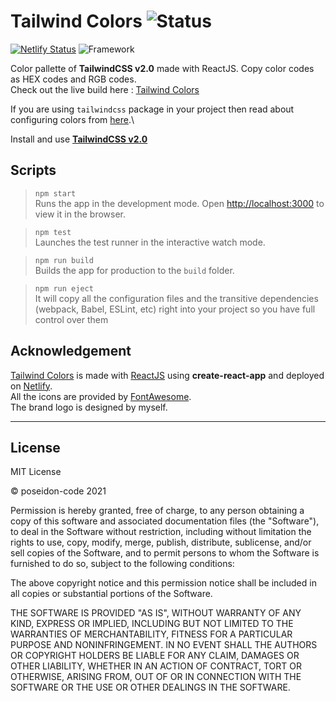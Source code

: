 # Tailwind Colors ![Status](https://img.shields.io/badge/STATUS-active-brightgreen)

[![Netlify Status](https://api.netlify.com/api/v1/badges/013b7336-8058-4782-8a7f-7138e6d8d0f0/deploy-status)](https://app.netlify.com/sites/tailwindcolors/deploys)
![Framework](https://img.shields.io/badge/FRAMEWORK-ReactJS-blue)

Color pallette of **TailwindCSS v2.0** made with ReactJS. Copy color codes as HEX codes and RGB codes.\
Check out the live build here : [Tailwind Colors](https://tailwindcolors.netlify.app)

If you are using `tailwindcss` package in your project then read about configuring colors from [here](https://tailwindcss.com/docs/customizing-colors#curating-colors).\

Install and use **[TailwindCSS v2.0](https://tailwindcss.com/docs)**

## Scripts

> `npm start` \
> Runs the app in the development mode. Open [http://localhost:3000](http://localhost:3000) to view it in the browser.

> `npm test` \
> Launches the test runner in the interactive watch mode.

> `npm run build` \
> Builds the app for production to the `build` folder.

> `npm run eject` \
> It will copy all the configuration files and the transitive dependencies (webpack, Babel, ESLint, etc) right into your project so you have full control over them

## Acknowledgement

[Tailwind Colors](https://tailwindcolors.netlify.app) is made with [ReactJS](https://reactjs.org) using **create-react-app** and deployed on [Netlify](https://www.netlify.com).\
All the icons are provided by [FontAwesome](https://www.fontawesome.com).\
The brand logo is designed by myself.

---

## License

MIT License

&copy; poseidon-code 2021

Permission is hereby granted, free of charge, to any person obtaining a copy
of this software and associated documentation files (the "Software"), to deal
in the Software without restriction, including without limitation the rights
to use, copy, modify, merge, publish, distribute, sublicense, and/or sell
copies of the Software, and to permit persons to whom the Software is
furnished to do so, subject to the following conditions:

The above copyright notice and this permission notice shall be included in all
copies or substantial portions of the Software.

THE SOFTWARE IS PROVIDED "AS IS", WITHOUT WARRANTY OF ANY KIND, EXPRESS OR
IMPLIED, INCLUDING BUT NOT LIMITED TO THE WARRANTIES OF MERCHANTABILITY,
FITNESS FOR A PARTICULAR PURPOSE AND NONINFRINGEMENT. IN NO EVENT SHALL THE
AUTHORS OR COPYRIGHT HOLDERS BE LIABLE FOR ANY CLAIM, DAMAGES OR OTHER
LIABILITY, WHETHER IN AN ACTION OF CONTRACT, TORT OR OTHERWISE, ARISING FROM,
OUT OF OR IN CONNECTION WITH THE SOFTWARE OR THE USE OR OTHER DEALINGS IN THE
SOFTWARE.
